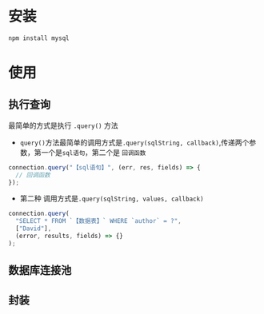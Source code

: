 # 安装

```sh
npm install mysql
```

# 使用

## 执行查询

最简单的方式是执行 `.query()` 方法

- `query()`方法最简单的调用方式是`.query(sqlString, callback)`,传递两个参数，第一个是`sql语句`，第二个是 `回调函数`

```js
connection.query("【sql语句】", (err, res, fields) => {
  // 回调函数
});
```

- 第二种 调用方式是`.query(sqlString, values, callback)`

```js
connection.query(
  "SELECT * FROM `【数据表】` WHERE `author` = ?",
  ["David"],
  (error, results, fields) => {}
);
```

## 数据库连接池

## 封装
